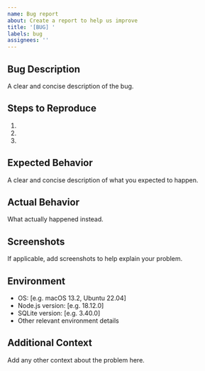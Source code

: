 ```yaml
---
name: Bug report
about: Create a report to help us improve
title: '[BUG] '
labels: bug
assignees: ''
---
```


## Bug Description
A clear and concise description of the bug.

## Steps to Reproduce
1. 
2. 
3. 

## Expected Behavior
A clear and concise description of what you expected to happen.

## Actual Behavior
What actually happened instead.

## Screenshots
If applicable, add screenshots to help explain your problem.

## Environment
- OS: [e.g. macOS 13.2, Ubuntu 22.04]
- Node.js version: [e.g. 18.12.0]
- SQLite version: [e.g. 3.40.0]
- Other relevant environment details

## Additional Context
Add any other context about the problem here.
